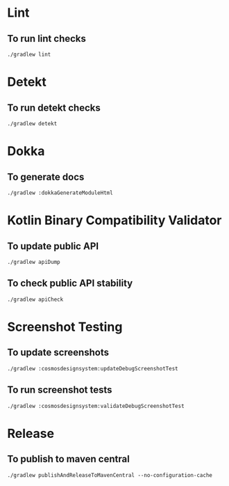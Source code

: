 # Lint

## To run lint checks

```
./gradlew lint
```

# Detekt

## To run detekt checks

```
./gradlew detekt
```

# Dokka

## To generate docs

```
./gradlew :dokkaGenerateModuleHtml
```

# Kotlin Binary Compatibility Validator

## To update public API

```
./gradlew apiDump
```

## To check public API stability

```
./gradlew apiCheck
```

# Screenshot Testing

## To update screenshots

```
./gradlew :cosmosdesignsystem:updateDebugScreenshotTest
```

## To run screenshot tests

```
./gradlew :cosmosdesignsystem:validateDebugScreenshotTest
```

# Release

## To publish to maven central

```
./gradlew publishAndReleaseToMavenCentral --no-configuration-cache
```
